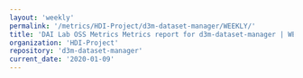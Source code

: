 ```yaml
---
layout: 'weekly'
permalink: '/metrics/HDI-Project/d3m-dataset-manager/WEEKLY/'
title: 'DAI Lab OSS Metrics Metrics report for d3m-dataset-manager | WEEKLY-REPORT-2020-01-09'
organization: 'HDI-Project'
repository: 'd3m-dataset-manager'
current_date: '2020-01-09'
---
```

